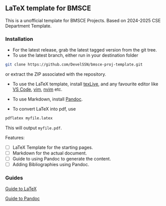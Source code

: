 ## LaTeX template for BMSCE
This is a unofficial template for BMSCE Projects.
Based on 2024-2025 CSE Department Template.

### Installation
-  For the latest release, grab the latest tagged version from the git tree.
-  To use the latest branch, either run in your destination folder 
```bash
git clone https://github.com/DevelSSN/bmsce-proj-template.git
```
or extract the ZIP associated with the repository.

-  To use the LaTeX template, install [texLive](https://www.tug.org/texlive/), and any favourite editor like [VS Code](https://code.visualstudio.com/), [vim](https://www.vim.org/), [nvim](https://neovim.io/) etc.
-  To use Markdown, install [Pandoc](https://pandoc.org/installing.html).

-  To convert LaTeX into pdf, use
```bash
pdflatex myfile.latex
```
This will output `myfile.pdf`.

Features:
- [ ] LaTeX Template for the starting pages.
- [ ] Markdown for the actual document.
- [ ] Guide to using Pandoc to generate the content.
- [ ] Adding Bibliographies using Pandoc.

### Guides
[Guide to LaTeX](https://www.overleaf.com/learn/latex/Learn_LaTeX_in_30_minutes#Writing_your_first_piece_of_LaTeX)

[Guide to Pandoc](https://pandoc.org/MANUAL.html)
